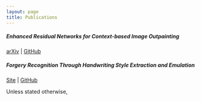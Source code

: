 ```yaml
---
layout: page
title: Publications
---
```


##### Enhanced Residual Networks for Context-based Image Outpainting
[arXiv](https://arxiv.org/abs/2005.06723) | [GitHub](https://github.com/etarthur/Outpainting)

##### Forgery Recognition Through Handwriting Style Extraction and Emulation
[Site](http://pgardias.com/forgery-recognition/) | [GitHub](https://github.com/pgardias/forgery-recognition)

Unless stated otherwise, 